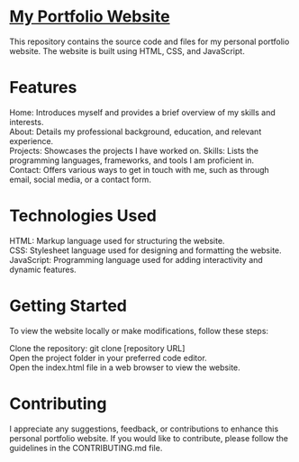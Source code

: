 # [My Portfolio Website](https://rakeshsamala0505.github.io/)

This repository contains the source code and files for my personal portfolio website. The website is built using HTML, CSS, and JavaScript.

# Features
Home: Introduces myself and provides a brief overview of my skills and interests.  
About: Details my professional background, education, and relevant experience.  
Projects: Showcases the projects I have worked on. 
Skills: Lists the programming languages, frameworks, and tools I am proficient in.  
Contact: Offers various ways to get in touch with me, such as through email, social media, or a contact form.

# Technologies Used
HTML: Markup language used for structuring the website.  
CSS: Stylesheet language used for designing and formatting the website.  
JavaScript: Programming language used for adding interactivity and dynamic features.  

# Getting Started
To view the website locally or make modifications, follow these steps:

Clone the repository: git clone [repository URL]  
Open the project folder in your preferred code editor.  
Open the index.html file in a web browser to view the website.  

# Contributing
I appreciate any suggestions, feedback, or contributions to enhance this personal portfolio website. If you would like to contribute, please follow the guidelines in the CONTRIBUTING.md file.
